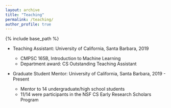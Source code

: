 ```yaml
---
layout: archive
title: "Teaching"
permalink: /teaching/
author_profile: true
---
```


{% include base_path %}


* Teaching Assistant: University of California, Santa Barbara, 2019
  * CMPSC 165B, Introduction to Machine Learning
  * Department award: CS Outstanding Teaching Assistant

* Graduate Student Mentor: University of California, Santa Barbara, 2019 - Present 
  * Mentor to 14 undergraduate/high school students
  * 11/14 were participants in the NSF CS Early Research Scholars Program
